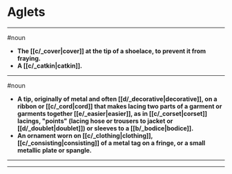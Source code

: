 # Aglets
---
#noun
- **The [[c/_cover|cover]] at the tip of a shoelace, to prevent it from fraying.**
- **A [[c/_catkin|catkin]].**
---
#noun
- **A tip, originally of metal and often [[d/_decorative|decorative]], on a ribbon or [[c/_cord|cord]] that makes lacing two parts of a garment or garments together [[e/_easier|easier]], as in [[c/_corset|corset]] lacings, "points" (lacing hose or trousers to jacket or [[d/_doublet|doublet]]) or sleeves to a [[b/_bodice|bodice]].**
- **An ornament worn on [[c/_clothing|clothing]], [[c/_consisting|consisting]] of a metal tag on a fringe, or a small metallic plate or spangle.**
---
---
